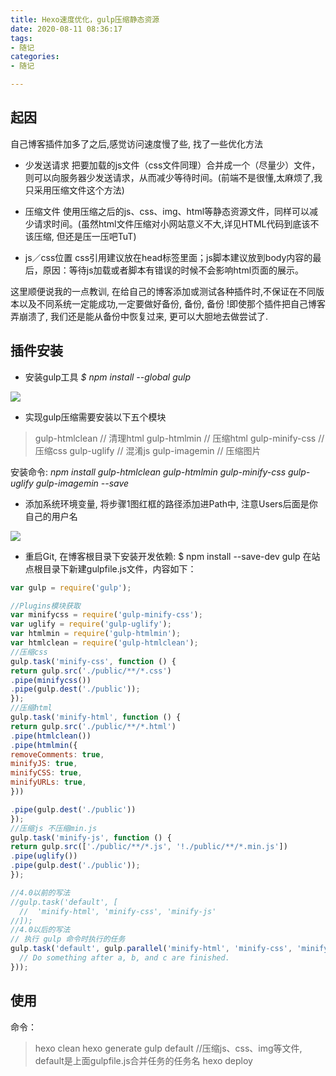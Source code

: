 ```yaml
---
title: Hexo速度优化，gulp压缩静态资源
date: 2020-08-11 08:36:17
tags:
- 随记
categories:
- 随记

---
```


## 起因
自己博客插件加多了之后,感觉访问速度慢了些, 找了一些优化方法
- 少发送请求
把要加载的js文件（css文件同理）合并成一个（尽量少）文件，则可以向服务器少发送请求，从而减少等待时间。(前端不是很懂,太麻烦了,我只采用压缩文件这个方法)

- 压缩文件
使用压缩之后的js、css、img、html等静态资源文件，同样可以减少请求时间。(虽然html文件压缩对小网站意义不大,详见HTML代码到底该不该压缩, 但还是压一压吧TuT)

- js／css位置
css引用建议放在head标签里面；js脚本建议放到body内容的最后，原因：等待js加载或者脚本有错误的时候不会影响html页面的展示。

这里顺便说我的一点教训, 在给自己的博客添加或测试各种插件时,不保证在不同版本以及不同系统一定能成功,一定要做好备份, 备份, 备份 !即使那个插件把自己博客弄崩溃了, 我们还是能从备份中恢复过来, 更可以大胆地去做尝试了.
## 插件安装
- 安装gulp工具
*$ npm install --global gulp*

![](https://cdn.jsdelivr.net/gh/xzMhehe/StaticFile_CDN/static/img/202108211301794.png)

- 实现gulp压缩需要安装以下五个模块
>gulp-htmlclean // 清理html
gulp-htmlmin // 压缩html
gulp-minify-css // 压缩css
gulp-uglify // 混淆js
gulp-imagemin // 压缩图片

安装命令: *npm install gulp-htmlclean gulp-htmlmin gulp-minify-css gulp-uglify gulp-imagemin --save*

- 添加系统环境变量, 将步骤1图红框的路径添加进Path中, 注意Users后面是你自己的用户名

![](https://cdn.jsdelivr.net/gh/xzMhehe/StaticFile_CDN/static/img/202108211302352.png)

- 重启Git, 在博客根目录下安装开发依赖: $ npm install --save-dev gulp
在站点根目录下新建gulpfile.js文件，内容如下：

```js
var gulp = require('gulp');

//Plugins模块获取
var minifycss = require('gulp-minify-css');
var uglify = require('gulp-uglify');
var htmlmin = require('gulp-htmlmin');
var htmlclean = require('gulp-htmlclean');
//压缩css
gulp.task('minify-css', function () {
return gulp.src('./public/**/*.css')
.pipe(minifycss())
.pipe(gulp.dest('./public'));
});
//压缩html
gulp.task('minify-html', function () {
return gulp.src('./public/**/*.html')
.pipe(htmlclean())
.pipe(htmlmin({
removeComments: true,
minifyJS: true,
minifyCSS: true,
minifyURLs: true,
}))

.pipe(gulp.dest('./public'))
});
//压缩js 不压缩min.js
gulp.task('minify-js', function () {
return gulp.src(['./public/**/*.js', '!./public/**/*.min.js'])
.pipe(uglify())
.pipe(gulp.dest('./public'));
});

//4.0以前的写法 
//gulp.task('default', [
  //  'minify-html', 'minify-css', 'minify-js'
//]);
//4.0以后的写法
// 执行 gulp 命令时执行的任务
gulp.task('default', gulp.parallel('minify-html', 'minify-css', 'minify-js', function() {
  // Do something after a, b, and c are finished.
}));
```

## 使用
命令：
>hexo clean
hexo generate
gulp default     //压缩js、css、img等文件, default是上面gulpfile.js合并任务的任务名
hexo deploy

